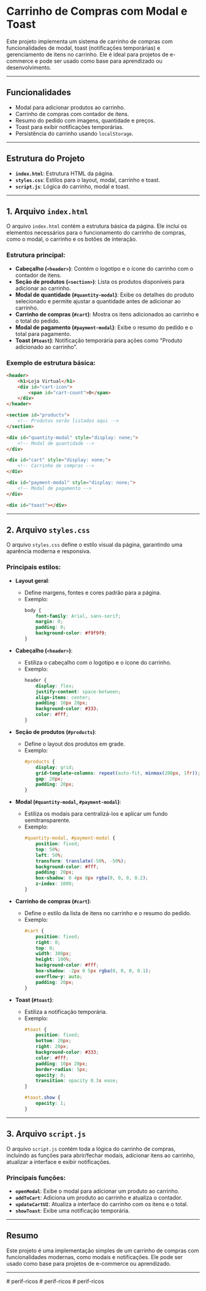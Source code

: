 # Carrinho de Compras com Modal e Toast

Este projeto implementa um sistema de carrinho de compras com funcionalidades de modal, toast (notificações temporárias) e gerenciamento de itens no carrinho. Ele é ideal para projetos de e-commerce e pode ser usado como base para aprendizado ou desenvolvimento.

---

## **Funcionalidades**

- Modal para adicionar produtos ao carrinho.
- Carrinho de compras com contador de itens.
- Resumo do pedido com imagens, quantidade e preços.
- Toast para exibir notificações temporárias.
- Persistência do carrinho usando `localStorage`.

---

## **Estrutura do Projeto**

- **`index.html`**: Estrutura HTML da página.
- **`styles.css`**: Estilos para o layout, modal, carrinho e toast.
- **`script.js`**: Lógica do carrinho, modal e toast.

---

## **1. Arquivo `index.html`**

O arquivo `index.html` contém a estrutura básica da página. Ele inclui os elementos necessários para o funcionamento do carrinho de compras, como o modal, o carrinho e os botões de interação.

### Estrutura principal:

- **Cabeçalho (`<header>`)**: Contém o logotipo e o ícone do carrinho com o contador de itens.
- **Seção de produtos (`<section>`)**: Lista os produtos disponíveis para adicionar ao carrinho.
- **Modal de quantidade (`#quantity-modal`)**: Exibe os detalhes do produto selecionado e permite ajustar a quantidade antes de adicionar ao carrinho.
- **Carrinho de compras (`#cart`)**: Mostra os itens adicionados ao carrinho e o total do pedido.
- **Modal de pagamento (`#payment-modal`)**: Exibe o resumo do pedido e o total para pagamento.
- **Toast (`#toast`)**: Notificação temporária para ações como "Produto adicionado ao carrinho".

### Exemplo de estrutura básica:

```html
<header>
    <h1>Loja Virtual</h1>
    <div id="cart-icon">
        <span id="cart-count">0</span>
    </div>
</header>

<section id="products">
    <!-- Produtos serão listados aqui -->
</section>

<div id="quantity-modal" style="display: none;">
    <!-- Modal de quantidade -->
</div>

<div id="cart" style="display: none;">
    <!-- Carrinho de compras -->
</div>

<div id="payment-modal" style="display: none;">
    <!-- Modal de pagamento -->
</div>

<div id="toast"></div>
```

---

## **2. Arquivo `styles.css`**

O arquivo `styles.css` define o estilo visual da página, garantindo uma aparência moderna e responsiva.

### Principais estilos:

- **Layout geral**:
  - Define margens, fontes e cores padrão para a página.
  - Exemplo:
    ```css
    body {
        font-family: Arial, sans-serif;
        margin: 0;
        padding: 0;
        background-color: #f9f9f9;
    }
    ```

- **Cabeçalho (`<header>`)**:
  - Estiliza o cabeçalho com o logotipo e o ícone do carrinho.
  - Exemplo:
    ```css
    header {
        display: flex;
        justify-content: space-between;
        align-items: center;
        padding: 10px 20px;
        background-color: #333;
        color: #fff;
    }
    ```

- **Seção de produtos (`#products`)**:
  - Define o layout dos produtos em grade.
  - Exemplo:
    ```css
    #products {
        display: grid;
        grid-template-columns: repeat(auto-fit, minmax(200px, 1fr));
        gap: 20px;
        padding: 20px;
    }
    ```

- **Modal (`#quantity-modal`, `#payment-modal`)**:
  - Estiliza os modais para centralizá-los e aplicar um fundo semitransparente.
  - Exemplo:
    ```css
    #quantity-modal, #payment-modal {
        position: fixed;
        top: 50%;
        left: 50%;
        transform: translate(-50%, -50%);
        background-color: #fff;
        padding: 20px;
        box-shadow: 0 4px 8px rgba(0, 0, 0, 0.2);
        z-index: 1000;
    }
    ```

- **Carrinho de compras (`#cart`)**:
  - Define o estilo da lista de itens no carrinho e o resumo do pedido.
  - Exemplo:
    ```css
    #cart {
        position: fixed;
        right: 0;
        top: 0;
        width: 300px;
        height: 100%;
        background-color: #fff;
        box-shadow: -2px 0 5px rgba(0, 0, 0, 0.1);
        overflow-y: auto;
        padding: 20px;
    }
    ```

- **Toast (`#toast`)**:
  - Estiliza a notificação temporária.
  - Exemplo:
    ```css
    #toast {
        position: fixed;
        bottom: 20px;
        right: 20px;
        background-color: #333;
        color: #fff;
        padding: 10px 20px;
        border-radius: 5px;
        opacity: 0;
        transition: opacity 0.3s ease;
    }

    #toast.show {
        opacity: 1;
    }
    ```

---

## **3. Arquivo `script.js`**

O arquivo `script.js` contém toda a lógica do carrinho de compras, incluindo as funções para abrir/fechar modais, adicionar itens ao carrinho, atualizar a interface e exibir notificações.

### Principais funções:

- **`openModal`**: Exibe o modal para adicionar um produto ao carrinho.
- **`addToCart`**: Adiciona um produto ao carrinho e atualiza o contador.
- **`updateCartUI`**: Atualiza a interface do carrinho com os itens e o total.
- **`showToast`**: Exibe uma notificação temporária.

---

## **Resumo**

Este projeto é uma implementação simples de um carrinho de compras com funcionalidades modernas, como modais e notificações. Ele pode ser usado como base para projetos de e-commerce ou aprendizado.

---

#   p e r i f - r i c o s  
 #   p e r i f - r i c o s  
 #   p e r i f - r i c o s  
 
